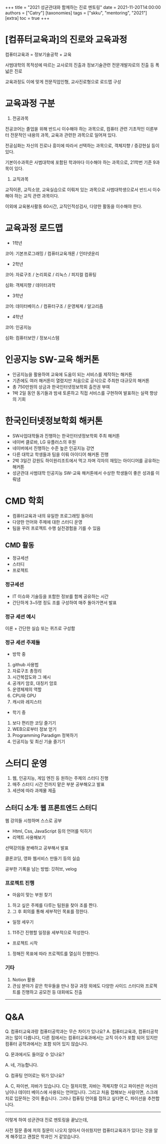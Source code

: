 +++
title = "2021 성균관대와 함께하는 진로 멘토링"
date = 2021-11-20T14:00:00
authors = ["Catry"]
[taxonomies]
tags = ["skku", "mentoring", "2021"]
[extra]
toc = true
+++

# [컴퓨터교육과]의 진로와 교육과정

컴퓨터교육과 = 정보기술공학 + 교육

사범대학의 목적성에 따르는 교사로의 진출과 정보기술관련 전문개발자로의 진출 등 폭넓은 진로

교육과정도 이에 맞게 전문직업인형, 교사진로형으로 로드맵 구성

# 교육과정 구분

1. 전공과목

전공코어는 졸업을 위해 반드시 이수해야 하는 과목으로, 컴퓨터 관련 기초적인 이론부터 전문적인 내용의 과목, 교육과 관련한 과목으로 일어져 있다.

전공심화는 자신의 진로나 흥미에 따라서 선택하는 과목으로, 객체지향 / 증강현실 등이 있다.

기본이수과목은 사범대학에 포함된 학과마다 이수해야 하는 과목으로, 21학번 기준 9과목이 있다.

1. 교직과목

교직이론, 교직소양, 교육실습으로 이뤄져 있는 과목으로 사범대학생으로서 반드시 이수해야 하는 교직 관련 과목이다.

이외에 교육봉사활동 60시간, 교직인적성검사, 다양한 활동을 이수해야 한다.

# 교육과정 로드맵

- 1학년

코어: 기본프로그래밍 / 컴퓨터교육개론 / 인터넷윤리

- 2학년

코어: 자료구조 / 논리회로 / 리눅스 / 피지컬 컴퓨팅

심화: 객체지향 / 데이터과학 

- 3학년

코어: 데이터베이스 / 컴퓨터구조 / 운영체제 / 알고리즘 

- 4학년

코어: 인공지능

심화: 컴퓨터보안 / 정보시스템

# 인공지능 SW-교육 해커톤

- 인공지능을 활용하여 교육에 도움이 되는 서비스를 제작하는 해커톤
- 기존에도 여러 해커톤이 열렸지만 처음으로 공식으로 주최한 대규모의 해커톤
- 총 750만원의 상금과 한국인터넷정보학회 출전권 부여
- 1박 2일 동안 동기들과 밤새 토론하고 직접 서비스를 구현하여 발표하는 실력 향상의 기회

# 한국인터넷정보학회 해커톤

- SW사업대학들과 진행하는 한국인터넷정보학회 주최 해커톤
- 네이버 클로바, LG 유플러스의 후원
- 네이버에서 진행하는 수준 높은 인공지능 강연
- 다른 대학교 학생들과 팀을 이뤄 아이디어 해커톤 진행
- 2박 3일간 강원도 하이원리조트에서 먹고 자며 각자의 재밌는 아이디어를 공유하는 해커톤
- 성균관대 사범대학 인공지능 SW-교육 해커톤에서 수상한 학생들이 좋은 성과를 이뤄냄

# CMD 학회

- 컴퓨터교육과 내의 유일한 프로그래밍 동아리
- 다양한 언어와 주제에 대한 스터디 운영
- 팀을 꾸려 프로젝트 수행 실전경험을 기를 수 있음

## CMD 활동

- 정규세션
- 스터디
- 프로젝트

### 정규세션

- IT 이슈와 기술등을 포함한 정보를 함께 공유하는 시간
- 간단하게 3~5명 정도 조를 구성하여 매주 돌아가면서 발표

### 정규 세션 예시

이론 + 간단한 실습 또는 퀴즈로 구성함

### 정규 세션 주제들

- 방학 중
1. github 사용법
2. 자료구조 총정리
3. 시간복잡도와 그 예시
4. 공개키 암호, 대칭키 암호
5. 운영체제의 역할
6. CPU와 GPU
7. 캐시와 레지스터
- 학기 중
1. 보다 편리한 코딩 즐기기
2. WEB으로부터 정보 얻기
3. Programming Paradigm 정복하기
4. 인공지능 및 최신 기술 즐기기

# 스터디 운영

1. 웹, 인공지능, 게임 엔진 등 원하는 주제의 스터디 진행
2. 매주 스터디 시간 전까지 맡은 부분 공부해오고 발표
3. 세션에 따라 과제물 제출

## 스터디 소개: 웹 프론트엔드 스터디

웹 강의들 시청하며 스스로 공부

- Html, Css, JavaScript 등의 언어를 익히기
- 리액트 사용해보기

선택강의들 분배하고 공부해서 발표

클론코딩, 영화 웹서비스 만들기 등의 실습

공부한 기록을 남는 방법: 깃허브, velog

### 프로젝트 진행

- 마음이 맞는 부원 찾기
1. 하고 싶은 주제를 다루는 팀원을 찾아 조를 짠다.
2. 그 후 회의를 통해 세부적인 목표를 정한다.
- 일정 세우기
1. 11주간 진행할 일정을 세부적으로 작성한다.
- 프로젝트 시작
1. 정해진 목표에 따라 프로젝트를 열심히 진행한다.

### 기타

1. Notion 활용
2. 관심 분야가 같은 학우들을 만나 정규 과정 외에도 다양한 사이드 스터디와 프로젝트를 진행하고 공모전 등 대회에도 진출

---

# Q&A

Q. 컴퓨터교육과랑 컴퓨터공학과는 무슨 차이가 있나요?
A. 컴퓨터교육과, 컴퓨터공학과는 많이 다릅니다, 다른 점에서는 컴퓨터교육과에서는 교직 이수가 포함 되어 있지만 컴퓨터 공학과에서는 포함 되어 있지 않습니다.

Q. 문과에서도 들어갈 수 있나요?

A. 네, 가능합니다.

Q. 컴퓨팅 언어로는 뭐가 있나요?

A. C, 파이썬, 자바가 있습니다. C는 절차지향, 자바는 객체지향 이고 파이썬은 머신러닝이나 데이터 베이스에 사용되는 언어입니다. 그리고 처음 접해보는 사람이면, 스크래치로 입문하는 것이 좋습니다. 그러나 컴퓨팅 언어를 접하고 싶다면 C, 파이선을 추천합니다.

---

이렇게 하여 성균관대 진로 멘토링을 끝났는데,

사전 질문 중에 저의 질문이 나오지 않아서 아쉬웠지만 컴퓨터교육과가 있다는 것을 알게 해주었고 괜찮은 학과인 거 같았습니다. 
